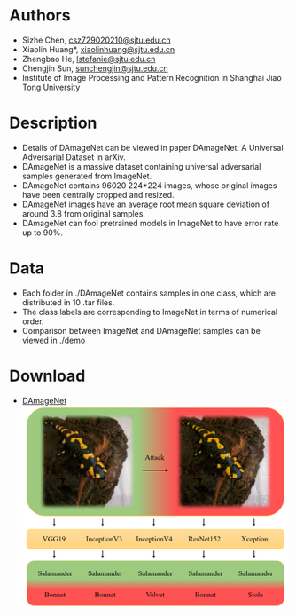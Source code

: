 # Authors
* Sizhe Chen, csz729020210@sjtu.edu.cn
* Xiaolin Huang*, xiaolinhuang@sjtu.edu.cn
* Zhengbao He, lstefanie@sjtu.edu.cn
* Chengjin Sun, sunchengjin@sjtu.edu.cn
* Institute of Image Processing and Pattern Recognition in Shanghai Jiao Tong University

# Description
* Details of DAmageNet can be viewed in paper DAmageNet: A Universal Adversarial Dataset in arXiv.
* DAmageNet is a massive dataset containing universal adversarial samples generated from ImageNet.
* DAmageNet contains 96020 224*224 images, whose original images have been centrally cropped and resized.
* DAmageNet images have an average root mean square deviation of around 3.8 from original samples.
* DAmageNet can fool pretrained models in ImageNet to have error rate up to 90%.

# Data
* Each folder in ./DAmageNet contains samples in one class, which are distributed in 10 .tar files.
* The class labels are corresponding to ImageNet in terms of numerical order.
* Comparison between ImageNet and DAmageNet samples can be viewed in ./demo

# Download
* [DAmageNet](http://www.pami.sjtu.edu.cn/Show/56/122)
![intro](https://github.com/AllenChen1998/DAmageNet/blob/master/demo.png)
